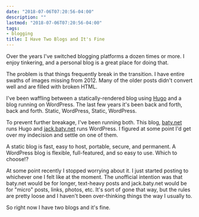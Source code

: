 ```yaml
---
date: "2018-07-06T07:20:56-04:00"
description: ""
lastmod: "2018-07-06T07:20:56-04:00"
tags:
- blogging
title: I Have Two Blogs and It's Fine
---
```


Over the years I've switched blogging platforms a dozen times or more. I enjoy
tinkering, and a personal blog is a great place for doing that.

The problem is that things frequently break in the transition. I have entire
swaths of images missing from 2012. Many of the older posts didn't convert well
and are filled with broken HTML. 

I've been waffling between a statically-rendered blog using
[Hugo](https://gohugo.io) and a blog running on WordPress. The last few years
it's been back and forth, back and forth. Static, WordPress, Static, WordPress.

To prevent further breakage, I've been running both. This blog,
[baty.net](https://www.baty.net/) runs Hugo and
[jack.baty.net](https://jack.baty.net) runs WordPress. I figured at some point
I'd get over my indecision and settle on one of them.

A static blog is fast, easy to host, portable, secure, and permanent. A
WordPress blog is flexible, full-featured, and so easy to use. Which to choose!?

At some point recently I stopped worrying about it. I just started posting to
whichever one I felt like at the moment. The unofficial intention was that
baty.net would be for longer, text-heavy posts and jack.baty.net would be for
"micro" posts, links, photos, etc. It's sort of gone that way, but the rules are
pretty loose and I haven't been over-thinking things the way I usually to. 

So right now I have two blogs and it's fine.
